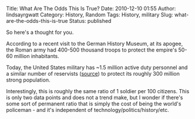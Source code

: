 Title: What Are The Odds This Is True?
Date: 2010-12-10 01:55
Author: lindsayrgwatt
Category: History, Random
Tags: History, military
Slug: what-are-the-odds-this-is-true
Status: published

So here's a thought for you.

According to a recent visit to the German History Museum, at its apogee, the Roman army had 400-500 thousand troops to protect the empire's 50-60 million inhabitants.

Today, the United States military has ~1.5 million active duty personnel and a similar number of reservists ([source](http://en.wikipedia.org/wiki/United_States_armed_forces)) to protect its roughly 300 million strong population.

Interestingly, this is roughly the same ratio of 1 soldier per 100 citizens. This is only two data points and does not a trend make, but I wonder if there's some sort of permanent ratio that is simply the cost of being the world's policeman - and it's independent of technology/politics/history/etc.
